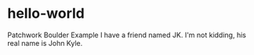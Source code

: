 # hello-world
Patchwork Boulder Example
I have a friend named JK. I'm not kidding, his real name is John Kyle.
